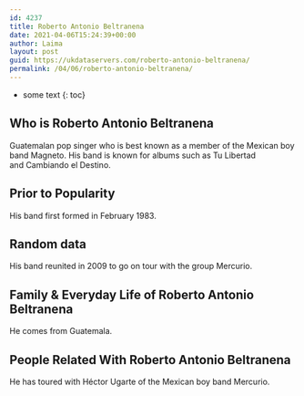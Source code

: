 ```yaml
---
id: 4237
title: Roberto Antonio Beltranena
date: 2021-04-06T15:24:39+00:00
author: Laima
layout: post
guid: https://ukdataservers.com/roberto-antonio-beltranena/
permalink: /04/06/roberto-antonio-beltranena/
---
```


* some text
{: toc}


## Who is Roberto Antonio Beltranena
                  
                  
                  
Guatemalan pop singer who is best known as a member of the Mexican boy band Magneto. His band is known for albums such as Tu Libertad and Cambiando el Destino. 
                  
              
            
              
            
                
                
                
## Prior to Popularity
                  
                  
                  
His band first formed in February 1983. 
                  
              
            
              
            
                
                
                
## Random data
                  
                  
                  
His band reunited in 2009 to go on tour with the group Mercurio. 
                  
              
            
              
            
                
                
                
## Family & Everyday Life of Roberto Antonio Beltranena
                  
                  
                  
He comes from Guatemala. 
                  
              
            
              
            
                
                
                
## People Related With Roberto Antonio Beltranena
                  
                  
                  
He has toured with Héctor Ugarte of the Mexican boy band Mercurio. 
                  
              
            
              
            
                
              
            
              
              
            
            
              
            
          
          
          